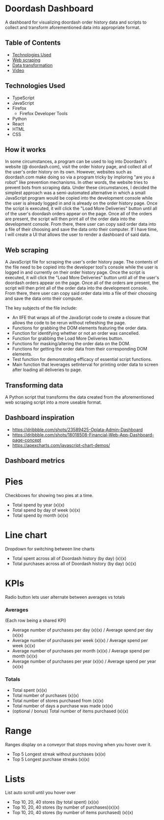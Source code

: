 # Doordash Dashboard

A dashboard for visualizing doordash order history data and scripts to collect and transform aforementioned data into appropriate format.

## Table of Contents

- [Technologies Used](#technologies-used)
- [Web scraping](#web-scraping)
- [Data transformation](#transforming-data)
- [Video](#video)

## Technologies Used

- TypeScript
- JavaScript
- Firefox
  - Firefox Developer Tools
- Python
- React
- HTML
- CSS

## How it works

In some circumstances, a program can be used to log into Doordash's website (@ doordash.com), visit the order history page, and collect all of the user's order
history on its own. However, websites such as doordash.com make doing so via a program tricky by imploring "are you a robot" like prevention mechanisms. In other words, the website tries to prevent bots from scraping data. Under these circumstances, I decided the simplest approach was a semi-automated alternative in which a small JavaScript program would be copied into the
development console while the user is already logged in and is already on the order history page. Once the script is executed, it will
click the "Load More Deliveries" button until all of the user's doordash orders appear on the page. Once all of the orders are present, the script will then
print all of the order data into the development console. From there, there user can copy said order data into a file of their choosing and save the data onto their computer. If I have time, I will create a UI that allows the user to render a dashboard of said data.

## Web scraping

A JavaScript file for scraping the user's order history page. The contents of the file need to be copied into the developer tool's console while the user is logged in and currently on their order history page. Once the script is executed, it will
click the "Load More Deliveries" button until all of the user's doordash orders appear on the page. Once all of the orders are present, the script will then
print all of the order data into the development console. From there, there user can copy said order data into a file of their choosing and save the data onto their computer.

The key subjects of the file include:

- An IIFE that wraps all of the JavaScript code to create a closure that allows the code to be rerun without refreshing the page.
- Functions for grabbing the DOM elements featuring the order data.
- Function for identifying whether or not an order was cancelled.
- Function for grabbing the Load More Deliveries button.
- Functions for masking/altering the order data on the DOM.
- Functions for getting the order data from their corresponding DOM elements.
- Test function for demonstrating efficacy of essential script functions.
- Main function that leverages setInterval for printing order data to screen after loading all deliveries to page.

## Transforming data

A Python script that transforms the data created from the aforementioned web scraping script into a more useable format.

## Dashboard inspiration

- https://dribbble.com/shots/23589425-Oplata-Admin-Dashboard
- https://dribbble.com/shots/18018508-Financial-Web-App-Dashboard-page-concept
- https://apexcharts.com/javascript-chart-demos/

## Dashboard metrics

# Pies

Checkboxes for showing two pies at a time.

- Total spend by year (x)(x)
- Total spend by day of week (x)(x)
- Total spend by month (x)(x)

# Line chart

Dropdown for switching between line charts

- Total spent across all of Doordash history (by day) (x)(x)
- Total purchases across all of Doordash history (by day) (x)(x)

# KPIs

Radio button lets user alternate between averages vs totals

### Averages

(Each row being a shared KPI)

- Average number of purchases per day (x)(x) / Average spend per day (x)(x)
- Average number of purchases per week (x)(x) / Average spend per week (x)(x)
- Average number of purchases per month (x)(x) / Average spend per month (x)(x)
- Average number of purchases per year (x)(x) / Average spend per year (x)(x)

### Totals

- Total spent (x)(x)
- Total number of purchases (x)(x)
- Total number of stores purchased from (x)(x)
- Total number of days a purchase was made (x)(x)
- (optional / bonus) Total number of items purchased (x)(x)

# Range

Ranges display on a conveyor that stops moving when you hover over it.

- Top 5 Longest streak without purchases (x)(x)
- Top 5 Longest purchase streaks (x)(x)

# Lists

List auto scroll until you hover over

- Top 10, 20, 40 stores (by total spent) (x)(x)
- Top 10, 20, 40 stores (by number of purchases)(x)(x)
- Top 10, 20, 40 stores (by number of items purchased) (x)(x)
